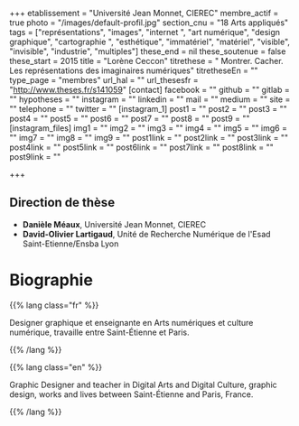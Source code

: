 +++
etablissement = "Université Jean Monnet, CIEREC"
membre_actif = true
photo = "/images/default-profil.jpg"
section_cnu = "18 Arts appliqués"
tags = ["représentations", "images", "internet ", "art numérique", "design graphique", "cartographie ", "esthétique", "immatériel", "matériel", "visible", "invisible", "industrie", "multiples"]
these_end = nil
these_soutenue = false
these_start = 2015
title = "Lorène Ceccon"
titrethese = " Montrer. Cacher. Les représentations des imaginaires numériques"
titretheseEn = ""
type_page = "membres"
url_hal = ""
url_thesesfr = "http://www.theses.fr/s141059"
[contact]
facebook = ""
github = ""
gitlab = ""
hypotheses = ""
instagram = ""
linkedin = ""
mail = ""
medium = ""
site = ""
telephone = ""
twitter = ""
[instagram_1]
post1 = ""
post2 = ""
post3 = ""
post4 = ""
post5 = ""
post6 = ""
post7 = ""
post8 = ""
post9 = ""
[instagram_files]
img1 = ""
img2 = ""
img3 = ""
img4 = ""
img5 = ""
img6 = ""
img7 = ""
img8 = ""
img9 = ""
post1link = ""
post2link = ""
post3link = ""
post4link = ""
post5link = ""
post6link = ""
post7link = ""
post8link = ""
post9link = ""

+++
<!-- Supprimer les parties non remplies (supprimer les blocks de lang s'il n'y a pas deux langues). Tu es libre d'ajouter ce que tu veux à cette partie -->

## Direction de thèse

* **Danièle Méaux**, Université Jean Monnet, CIEREC
* **David-Olivier Lartigaud**, Unité de Recherche Numérique de l'Esad Saint-Etienne/Ensba Lyon

# Biographie

{{% lang class="fr" %}}

Designer graphique et enseignante en Arts numériques et culture numérique, travaille entre Saint-Étienne et Paris.

{{% /lang %}}

{{% lang class="en" %}}

Graphic Designer and teacher in Digital Arts and Digital Culture, graphic design, works and lives between Saint-Étienne and Paris, France.

{{% /lang %}}